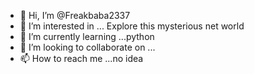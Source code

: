 - 👋 Hi, I’m @Freakbaba2337
- 👀 I’m interested in ... Explore this mysterious net world
- 🌱 I’m currently learning ...python
- 💞️ I’m looking to collaborate on ...
- 📫 How to reach me ...no idea

<!---
Freakbaba2337/Freakbaba2337 is a ✨ special ✨ repository because its `README.md` (this file) appears on your GitHub profile.
You can click the Preview link to take a look at your changes.
--->
